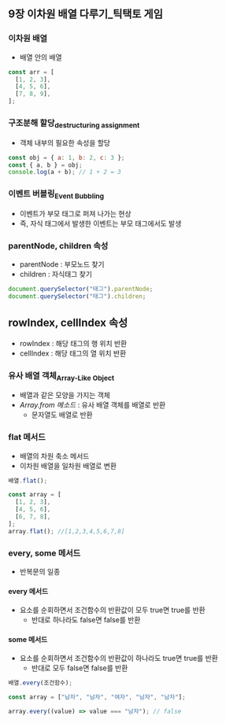 ## 9장 이차원 배열 다루기\_틱택토 게임

### 이차원 배열

- 배열 안의 배열

```js
const arr = [
  [1, 2, 3],
  [4, 5, 6],
  [7, 8, 9],
];
```

### 구조분해 할당<sub>destructuring assignment</sub>

- 객체 내부의 필요한 속성을 할당

```js
const obj = { a: 1, b: 2, c: 3 };
const { a, b } = obj;
console.log(a + b); // 1 + 2 = 3
```

### 이벤트 버블링<sub>Event Bubbling</sub>

- 이벤트가 부모 태그로 퍼져 나가는 현상
- 즉, 자식 태그에서 발생한 이벤트는 부모 태그에서도 발생

### parentNode, children 속성

- parentNode : 부모노드 찾기
- children : 자식태그 찾기

```js
document.querySelector("태그").parentNode;
document.querySelector("태그").children;
```

## rowIndex, cellIndex 속성

- rowIndex : 해당 태그의 행 위치 반환
- cellIndex : 해당 태그의 열 위치 반환

### 유사 배열 객체<sub>Array-Like Object</sub>

- 배열과 같은 모양을 가지는 객체
- _Array.from 메소드_ : 유사 배열 객체를 배열로 반환
  - 문자열도 배열로 반환

### flat 메서드

- 배열의 차원 축소 메서드
- 이차원 배열을 일차원 배열로 변환

```js
배열.flat();

const array = [
  [1, 2, 3],
  [4, 5, 6],
  [6, 7, 8],
];
array.flat(); //[1,2,3,4,5,6,7,8]
```

### every, some 메서드

- 반복문의 일종

#### every 메서드

- 요소를 순회하면서 조건함수의 반환값이 모두 true면 true를 반환
  - 반대로 하나라도 false면 false를 반환

#### some 메서드

- 요소를 순회하면서 조건함수의 반환값이 하나라도 true면 true를 반환
  - 반대로 모두 false면 false를 반환

```js
배열.every(조건함수);

const array = ["남자", "남자", "여자", "남자", "남자"];

array.every((value) => value === "남자"); // false
```

